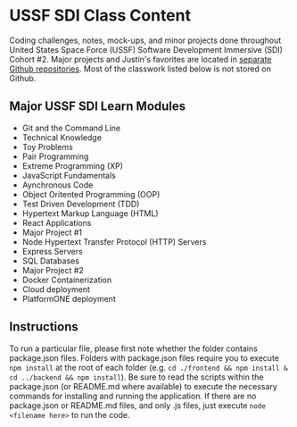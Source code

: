 # USSF SDI Class Content
Coding challenges, notes, mock-ups, and minor projects done throughout United States Space Force (USSF) Software Development Immersive (SDI) Cohort #2. Major projects and Justin's favorites are located in [separate Github repositories](https://github.com/justinthelaw?tab=repositories). Most of the classwork listed below is not stored on Github.

## Major USSF SDI Learn Modules
  - Git and the Command Line
  - Technical Knowledge
  - Toy Problems
  - Pair Programming
  - Extreme Programming (XP)
  - JavaScript Fundamentals
  - Aynchronous Code
  - Object Oritented Programming (OOP)
  - Test Driven Development (TDD)
  - Hypertext Markup Language (HTML)
  - React Applications
  - Major Project #1
  - Node Hypertext Transfer Protocol (HTTP) Servers
  - Express Servers
  - SQL Databases
  - Major Project #2
  - Docker Containerization
  - Cloud deployment
  - PlatformONE deployment

## Instructions
To run a particular file, please first note whether the folder contains package.json files. Folders with package.json files require you to execute ```npm install``` at the root of each folder (e.g. ```cd ./frontend && npm install & cd ../backend && npm install```). Be sure to read the scripts within the package.json (or README.md where available) to execute the necessary commands for installing and running the application. If there are no package.json or README.md files, and only .js files, just execute ```node <filename here>``` to run the code.
